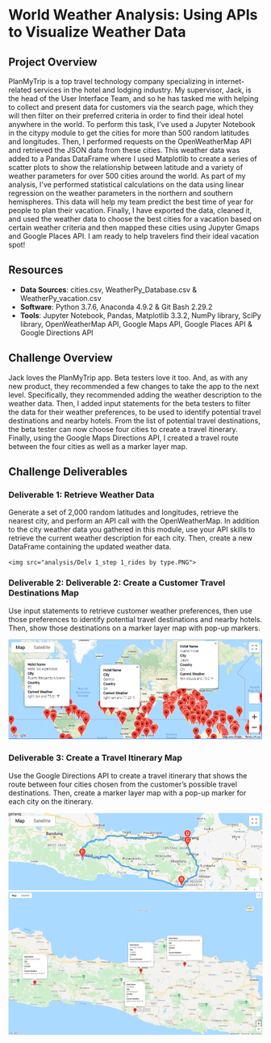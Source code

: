 # World Weather Analysis: Using APIs to Visualize Weather Data

## Project Overview
PlanMyTrip is a top travel technology company specializing in internet-related services in the hotel and lodging industry. My supervisor, Jack, is the head of the User Interface Team, and so he has tasked me with helping to collect and present data for customers via the search page, which they will then filter on their preferred criteria in order to find their ideal hotel anywhere in the world. To perform this task, I've used a Jupyter Notebook in the citypy module to get the cities for more than 500 random latitudes and longitudes. Then, I performed requests on the OpenWeatherMap API and retrieved the JSON data from these cities. This weather data was added to a Pandas DataFrame where I used Matplotlib to create a series of scatter plots to show the relationship between latitude and a variety of weather parameters for over 500 cities around the world. As part of my analysis, I've performed statistical calculations on the data using linear regression on the weather parameters in the northern and southern hemispheres. This data will help my team predict the best time of year for people to plan their vacation. Finally, I have exported the data, cleaned it, and used the weather data to choose the best cities for a vacation based on certain weather criteria and then mapped these cities using Jupyter Gmaps and Google Places API. I am ready to help travelers find their ideal vacation spot!

## Resources
- **Data Sources**: cities.csv, WeatherPy_Database.csv & WeatherPy_vacation.csv
- **Software**: Python 3.7.6, Anaconda 4.9.2 & Git Bash 2.29.2
- **Tools**: Jupyter Notebook, Pandas, Matplotlib 3.3.2, NumPy library, SciPy library, OpenWeatherMap API, Google Maps API, Google Places API & Google Directions API 

## Challenge Overview
Jack loves the PlanMyTrip app. Beta testers love it too. And, as with any new product, they recommended a few changes to take the app to the next level. Specifically, they recommended adding the weather description to the weather data. Then, I added input statements for the beta testers to filter the data for their weather preferences, to be used to identify potential travel destinations and nearby hotels. From the list of potential travel destinations, the beta tester can now choose four cities to create a travel itinerary. Finally, using the Google Maps Directions API, I created a travel route between the four cities as well as a marker layer map.

## Challenge Deliverables

### Deliverable 1: Retrieve Weather Data
Generate a set of 2,000 random latitudes and longitudes, retrieve the nearest city, and perform an API call with the OpenWeatherMap. In addition to the city weather data you gathered in this module, use your API skills to retrieve the current weather description for each city. Then, create a new DataFrame containing the updated weather data.

	<img src="analysis/Delv 1_step 1_rides by type.PNG">

### Deliverable 2: Deliverable 2: Create a Customer Travel Destinations Map
Use input statements to retrieve customer weather preferences, then use those preferences to identify potential travel destinations and nearby hotels. Then, show those destinations on a marker layer map with pop-up markers.

<img src="Vacation_Search/WeatherPy_vacation_map.PNG">

### Deliverable 3: Create a Travel Itinerary Map
Use the Google Directions API to create a travel itinerary that shows the route between four cities chosen from the customer’s possible travel destinations. Then, create a marker layer map with a pop-up marker for each city on the itinerary.

<img src="Vacation_Itinerary/WeatherPy_travel_map.PNG">

<img src="Vacation_Itinerary/WeatherPy_travel_map_markers.PNG">
